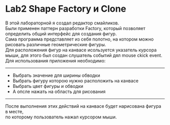 # Lab2 Shape Factory и Clone
В этой лабораторной я создал редактор смайликов.<br>
Были применен паттерн разработки Factory, который позволяет определить общий интерфейс для создания фигур. <br>
Сама программа представляет из себя полотно, на котором можно рисовать различные геометрические фигуры.<br>
Для расположения фигур на канвасе исользуется указатель курсора мыши, для этого был создан слушатель событий дял mouse ckick event.
Для использования приложения необходимо:<br>
___
- Выбрать значение для ширины обводки
- Выбрать фигуру которою нужно расположить на канвасе
- Выбрать цвет фигуры и обводки
- А опсле нажать на область для рисования <br>
___
После выполнения этих действий на канвасе будет нарисована фигура в месте,<br>
по которому пользователь нажал курсором мыши.
